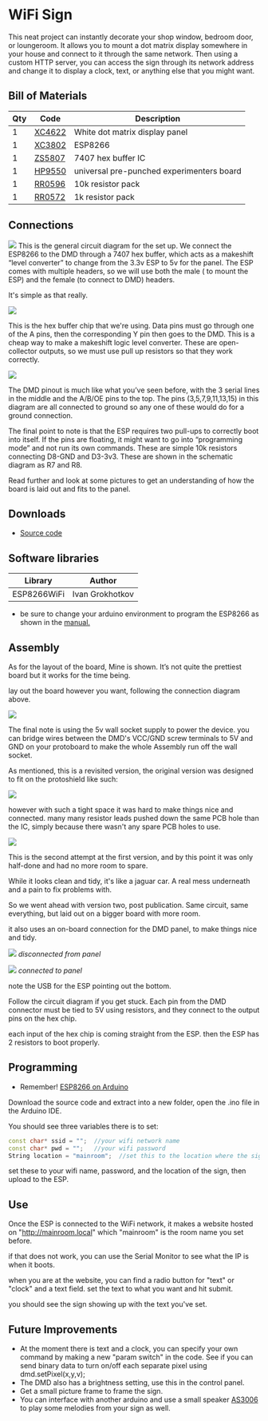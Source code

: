# WiFi Sign

This neat project can instantly decorate your shop window, bedroom door, or loungeroom. It allows you to mount a dot matrix display somewhere in your house and connect to it through the same network. Then using a custom HTTP server, you can access the sign through its network address and change it to display a clock, text, or anything else that you might want.



## Bill of Materials
| Qty | Code | Description |
| --- | --- | ---|
|1 | [XC4622](http://jaycar.com.au/p/XC4622) | White dot matrix display panel
|1 | [XC3802](http://jaycar.com.au/p/XC3802) | ESP8266
|1 | [ZS5807](http://jaycar.com.au/p/ZS5807) | 7407 hex buffer IC
|1 | [HP9550](http://jaycar.com.au/p/HP9550) | universal pre-punched experimenters board
|1 | [RR0596](http://jaycar.com.au/p/RR0596) | 10k resistor pack
|1 | [RR0572](http://jaycar.com.au/p/RR0572) | 1k resistor pack

## Connections

![](images/schematic.png)
This is the general circuit diagram for the set up. We connect the ESP8266 to the DMD through a 7407 hex buffer, which acts as a makeshift “level converter” to change from the 3.3v ESP to 5v for the panel. The ESP comes with multiple headers, so we will use both the male ( to mount the ESP) and the female (to connect to DMD) headers.

It's simple as that really.

![](images/hex.png)

This is the hex buffer chip that we're using. Data pins must go through one of the A pins, then the corresponding Y pin then goes to the DMD. This is a cheap way to make a makeshift logic level converter. These are open-collector outputs, so we must use pull up resistors so that they work correctly.

![](images/DMD.png)

The DMD pinout is much like what you’ve seen before, with the 3 serial lines in the middle and the A/B/OE pins to the top. The pins (3,5,7,9,11,13,15) in this diagram are all connected to ground so any one of these would do for a ground connection.



The final point to note is that the ESP requires two pull-ups to correctly boot into itself. If the pins are floating, it might want to go into “programming mode” and not run its own commands. These are simple 10k resistors connecting D8-GND and D3-3v3. These are shown in the schematic diagram as R7 and R8.

Read further and look at some pictures to get an understanding of how the board is laid out and fits to the panel.

## Downloads
* [Source code](https://github.com/duinotech/IoT-Wireless-Sign/archive/master.zip)

## Software libraries

|Library | Author |
|---| ---|
|ESP8266WiFi | Ivan Grokhotkov |


 * be sure to change your arduino environment to program the ESP8266 as shown in the [manual.](https://www.jaycar.com.au/p/XC3802)

## Assembly

As for the layout of the board, Mine is shown. It’s not quite the prettiest board but it works for the time being.

lay out the board however you want, following the connection diagram above.

![](images/board.jpg)

The final note is using the 5v wall socket supply to power the device. you can bridge wires between the DMD's VCC/GND screw terminals to 5V and GND on your protoboard to make the whole Assembly run off the wall socket.

As mentioned, this is a revisited version, the original version was designed to fit on the protoshield like such:

![](images/IMAG0350.jpg)

however with such a tight space it was hard to make things nice and connected. many many resistor leads pushed down the same PCB hole than the IC, simply because there wasn't any spare PCB holes to use.

![](images/IMAG0353.jpg)

This is the second attempt at the first version, and by this point it was only half-done and had no more room to spare.

While it looks clean and tidy, it's like a jaguar car. A real mess underneath and a pain to fix problems with.

So we went ahead with version two, post publication. Same circuit, same everything, but laid out on a bigger board with more room.

it also uses an on-board connection for the DMD panel, to make things nice and tidy.

![](images/IMAG0348.jpg)
_disconnected from panel_

![](images/IMAG0349.jpg)
_connected to panel_

note the USB for the ESP pointing out the bottom.

Follow the circuit diagram if you get stuck. Each pin from the DMD connector must be tied to 5V using resistors, and they connect to the output pins on the hex chip.

each input of the hex chip is coming straight from the ESP.
then the ESP has 2 resistors to boot properly.


## Programming

* Remember! [ESP8266 on Arduino ](https://www.jaycar.com.au/p/XC3802)


Download the source code and extract into a new folder, open the .ino file in the Arduino IDE.

You should see three variables there is to set:

```c++
const char* ssid = "";  //your wifi network name
const char* pwd = "";   //your wifi password
String location = "mainroom";  //set this to the location where the sign is, one word.
```

set these to your wifi name, password, and the location of the sign, then upload to the ESP.

## Use

Once the ESP is connected to the WiFi network, it makes a website hosted on "http://mainroom.local" which "mainroom" is the room name you set before.

if that does not work, you can use the Serial Monitor to see what the IP is when it boots.

when you are at the website, you can find a radio button for "text" or "clock" and a text field. set the text to what you want and hit submit.

you should see the sign showing up with the text you've set.

## Future Improvements
* At the moment there is text and a clock, you can specify your own command by making a new
"param switch" in the code. See if you can send binary data to turn on/off each separate pixel using dmd.setPixel(x,y,v);
* The DMD also has a brightness setting, use this in the control panel.
* Get a small picture frame to frame the sign.
* You can interface with another arduino and use a small speaker [AS3006](http://jaycar.com.au/p/AS3006) to play some melodies from your sign as well.

